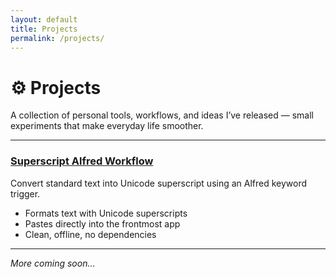```yaml
---
layout: default
title: Projects
permalink: /projects/
---
```


# ⚙️ Projects

A collection of personal tools, workflows, and ideas I’ve released — small experiments that make everyday life smoother.

---

### [Superscript Alfred Workflow](https://github.com/jason-vanderburg/Superscript)
Convert standard text into Unicode superscript using an Alfred keyword trigger.

- Formats text with Unicode superscripts
- Pastes directly into the frontmost app
- Clean, offline, no dependencies

---

*More coming soon…*
